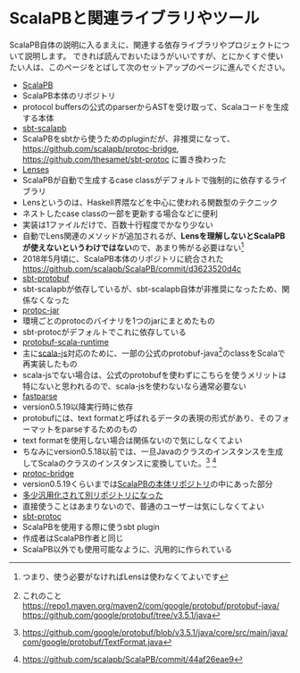 # ScalaPBと関連ライブラリやツール

ScalaPB自体の説明に入るまえに、関連する依存ライブラリやプロジェクトについて説明します。
できれば読んでおいたほうがいいですが、とにかくすぐ使いたい人は、このページをとばして次のセットアップのページに進んでください。


- [ScalaPB](https://github.com/scalapb/ScalaPB)
 - ScalaPB本体のリポジトリ
 - protocol buffersの公式のparserからASTを受け取って、Scalaコードを生成する本体
- [sbt-scalapb](https://github.com/scalapb/sbt-scalapb)
 - ScalaPBをsbtから使うためのpluginだが、非推奨になって、 <https://github.com/scalapb/protoc-bridge>, <https://github.com/thesamet/sbt-protoc> に置き換わった
- [Lenses](https://github.com/scalapb/Lenses)
 - ScalaPBが自動で生成するcase classがデフォルトで強制的に依存するライブラリ
 - Lensというのは、Haskell界隈などを中心に使われる関数型のテクニック
 - ネストしたcase classの一部を更新する場合などに便利
 - 実装は1ファイルだけで、百数十行程度でかなり少ない
 - 自動でLens関連のメソッドが追加されるが、**Lensを理解しないとScalaPBが使えないというわけではない**ので、あまり怖がる必要はない[^lens]
 - 2018年5月頃に、ScalaPB本体のリポジトリに統合された https://github.com/scalapb/ScalaPB/commit/d3623520d4c
- [sbt-protobuf](https://github.com/sbt/sbt-protobuf)
 - sbt-scalapbが依存しているが、sbt-scalapb自体が非推奨になったため、関係なくなった
- [protoc-jar](https://github.com/os72/protoc-jar)
 - 環境ごとのprotocのバイナリを1つのjarにまとめたもの
 - sbt-protocがデフォルトでこれに依存している
- [protobuf-scala-runtime](https://github.com/scalapb/protobuf-scala-runtime)
 - 主に[scala-js](https://www.scala-js.org/)対応のために、一部の公式のprotobuf-java[^protobuf-java]のclassをScalaで再実装したもの
 - scala-jsでない場合は、公式のprotobufを使わずにこちらを使うメリットは特にないと思われるので、scala-jsを使わないなら通常必要ない
- [fastparse](https://github.com/lihaoyi/fastparse)
 - version0.5.19以降実行時に依存
 - protobufには、text formatと呼ばれるデータの表現の形式があり、そのフォーマットをparseするためのもの
 - text formatを使用しない場合は関係ないので気にしなくてよい
 - ちなみにversion0.5.18以前では、一旦Javaのクラスのインスタンスを生成してScalaのクラスのインスタンスに変換していた。[^java-text-format-1] [^java-text-format-2]
- [protoc-bridge](https://github.com/scalapb/protoc-bridge)
 - version0.5.19くらいまでは[ScalaPBの本体リポジトリ](https://github.com/scalapb/ScalaPB)の中にあった部分
 - [多少汎用化されて別リポジトリになった](https://github.com/scalapb/ScalaPB/commit/ad6253260f474d)
 - 直接使うことはあまりないので、普通のユーザーは気にしなくてよい
- [sbt-protoc](https://github.com/thesamet/sbt-protoc)
 - ScalaPBを使用する際に使うsbt plugin
 - 作成者はScalaPB作者と同じ
 - ScalaPB以外でも使用可能なように、汎用的に作られている

[^scalapb-and-plugin]: 単にクロスビルドやScalaのversionの都合上、リポジトリが分かれていたほうがいい、という判断だと思われる
[^lens]: つまり、使う必要がなければLensは使わなくてよいです
[^protobuf-java]: これのこと https://repo1.maven.org/maven2/com/google/protobuf/protobuf-java/ https://github.com/google/protobuf/tree/v3.5.1/java
[^java-text-format-1]: https://github.com/google/protobuf/blob/v3.5.1/java/core/src/main/java/com/google/protobuf/TextFormat.java
[^java-text-format-2]: https://github.com/scalapb/ScalaPB/commit/44af26eae9
